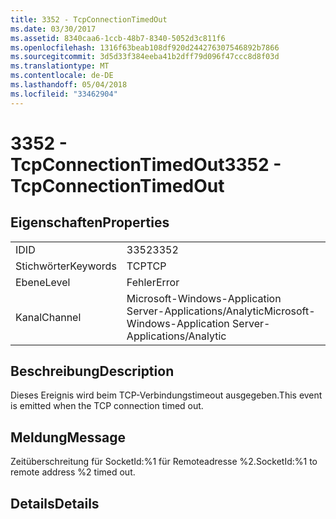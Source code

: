 ```yaml
---
title: 3352 - TcpConnectionTimedOut
ms.date: 03/30/2017
ms.assetid: 8340caa6-1ccb-48b7-8340-5052d3c811f6
ms.openlocfilehash: 1316f63beab108df920d244276307546892b7866
ms.sourcegitcommit: 3d5d33f384eeba41b2dff79d096f47ccc8d8f03d
ms.translationtype: MT
ms.contentlocale: de-DE
ms.lasthandoff: 05/04/2018
ms.locfileid: "33462904"
---
```

# <a name="3352---tcpconnectiontimedout"></a><span data-ttu-id="8b745-102">3352 - TcpConnectionTimedOut</span><span class="sxs-lookup"><span data-stu-id="8b745-102">3352 - TcpConnectionTimedOut</span></span>
## <a name="properties"></a><span data-ttu-id="8b745-103">Eigenschaften</span><span class="sxs-lookup"><span data-stu-id="8b745-103">Properties</span></span>  
  
|||  
|-|-|  
|<span data-ttu-id="8b745-104">ID</span><span class="sxs-lookup"><span data-stu-id="8b745-104">ID</span></span>|<span data-ttu-id="8b745-105">3352</span><span class="sxs-lookup"><span data-stu-id="8b745-105">3352</span></span>|  
|<span data-ttu-id="8b745-106">Stichwörter</span><span class="sxs-lookup"><span data-stu-id="8b745-106">Keywords</span></span>|<span data-ttu-id="8b745-107">TCP</span><span class="sxs-lookup"><span data-stu-id="8b745-107">TCP</span></span>|  
|<span data-ttu-id="8b745-108">Ebene</span><span class="sxs-lookup"><span data-stu-id="8b745-108">Level</span></span>|<span data-ttu-id="8b745-109">Fehler</span><span class="sxs-lookup"><span data-stu-id="8b745-109">Error</span></span>|  
|<span data-ttu-id="8b745-110">Kanal</span><span class="sxs-lookup"><span data-stu-id="8b745-110">Channel</span></span>|<span data-ttu-id="8b745-111">Microsoft-Windows-Application Server-Applications/Analytic</span><span class="sxs-lookup"><span data-stu-id="8b745-111">Microsoft-Windows-Application Server-Applications/Analytic</span></span>|  
  
## <a name="description"></a><span data-ttu-id="8b745-112">Beschreibung</span><span class="sxs-lookup"><span data-stu-id="8b745-112">Description</span></span>  
 <span data-ttu-id="8b745-113">Dieses Ereignis wird beim TCP-Verbindungstimeout ausgegeben.</span><span class="sxs-lookup"><span data-stu-id="8b745-113">This event is emitted when the TCP connection timed out.</span></span>  
  
## <a name="message"></a><span data-ttu-id="8b745-114">Meldung</span><span class="sxs-lookup"><span data-stu-id="8b745-114">Message</span></span>  
 <span data-ttu-id="8b745-115">Zeitüberschreitung für SocketId:%1 für Remoteadresse %2.</span><span class="sxs-lookup"><span data-stu-id="8b745-115">SocketId:%1 to remote address %2 timed out.</span></span>  
  
## <a name="details"></a><span data-ttu-id="8b745-116">Details</span><span class="sxs-lookup"><span data-stu-id="8b745-116">Details</span></span>
